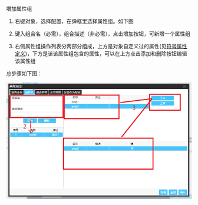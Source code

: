 增加属性组

1. 右键对象，选择配置，在弹框里选择属性组。如下图

2. 键入组合名（必需），组合描述（非必需），点击增加按钮，可新增一个属性组

3. 右侧属性组操作列表分两部分组成，上方是对象自定义过的属性(见[符号属性定义](符号属性定义.md))，下方是该该属性组包含的属性，可以在上方点击添加和删除按钮编辑该属性组

总步骤如下图：
<div style="text-align: center"><img src="images/属性组编辑.png" alt=""></div>
